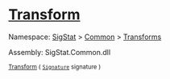 # [Transform](./ComponentSorter-100663515.md)

Namespace: [SigStat]() > [Common](./../../README.md) > [Transforms](./../README.md)

Assembly: SigStat.Common.dll

<sub>[Transform](./ComponentSorter-100663515.md) ( [`Signature`](./../../Signature.md) signature )         </sub>
